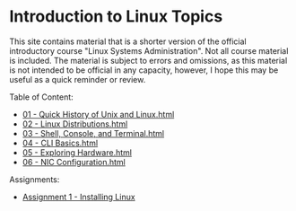 # Introduction to Linux Topics
This site contains material that is a shorter version of the official introductory course "Linux Systems Administration". Not all course material is included. 
The material is subject to errors and omissions, as this material is not intended to be official in any capacity, however, I hope this may be useful as a quick reminder or review.

Table of Content:
- [01 - Quick History of Unix and Linux.html](./01%20-%20Quick%20History%20of%20Unix%20and%20Linux.html)
- [02 - Linux Distributions.html](./02%20-%20Linux%20Distributions.html)
- [03 - Shell, Console, and Terminal.html](./03%20-%20Shell,%20Console,%20and%20Terminal.html)
- [04 - CLI Basics.html](./04%20-%20CLI%20Basics.html)
- [05 - Exploring Hardware.html](./05%20-%20Exploring%20Hardware.html)
- [06 - NIC Configuration.html](./06%20-%20NIC%20Configuration.html)

Assignments:
- [Assignment 1 - Installing Linux](Assignments/Assignment%201%20-%20Installing%20Linux.html)
